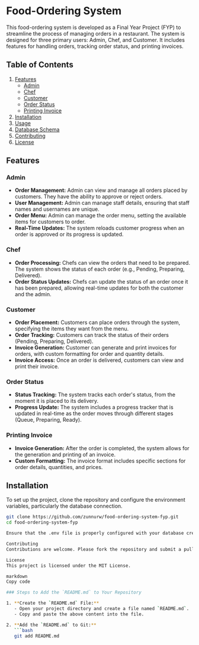 # Food-Ordering System

This food-ordering system is developed as a Final Year Project (FYP) to streamline the process of managing orders in a restaurant. The system is designed for three primary users: Admin, Chef, and Customer. It includes features for handling orders, tracking order status, and printing invoices.

## Table of Contents

1. [Features](#features)
   - [Admin](#admin)
   - [Chef](#chef)
   - [Customer](#customer)
   - [Order Status](#order-status)
   - [Printing Invoice](#printing-invoice)
2. [Installation](#installation)
3. [Usage](#usage)
4. [Database Schema](#database-schema)
5. [Contributing](#contributing)
6. [License](#license)

## Features

### Admin

- **Order Management:** Admin can view and manage all orders placed by customers. They have the ability to approve or reject orders.
- **User Management:** Admin can manage staff details, ensuring that staff names and usernames are unique.
- **Order Menu:** Admin can manage the order menu, setting the available items for customers to order.
- **Real-Time Updates:** The system reloads customer progress when an order is approved or its progress is updated.

### Chef

- **Order Processing:** Chefs can view the orders that need to be prepared. The system shows the status of each order (e.g., Pending, Preparing, Delivered).
- **Order Status Updates:** Chefs can update the status of an order once it has been prepared, allowing real-time updates for both the customer and the admin.

### Customer

- **Order Placement:** Customers can place orders through the system, specifying the items they want from the menu.
- **Order Tracking:** Customers can track the status of their orders (Pending, Preparing, Delivered).
- **Invoice Generation:** Customer can generate and print invoices for orders, with custom formatting for order and quantity details.
- **Invoice Access:** Once an order is delivered, customers can view and print their invoice.

### Order Status

- **Status Tracking:** The system tracks each order's status, from the moment it is placed to its delivery.
- **Progress Update:** The system includes a progress tracker that is updated in real-time as the order moves through different stages 
(Queue, Preparing, Ready).

### Printing Invoice

- **Invoice Generation:** After the order is completed, the system allows for the generation and printing of an invoice.
- **Custom Formatting:** The invoice format includes specific sections for order details, quantities, and prices.

## Installation

To set up the project, clone the repository and configure the environment variables, particularly the database connection.

```bash
git clone https://github.com/zunnurw/food-ordering-system-fyp.git
cd food-ordering-system-fyp

Ensure that the .env file is properly configured with your database credentials.

Contributing
Contributions are welcome. Please fork the repository and submit a pull request for any features or bug fixes.

License
This project is licensed under the MIT License.

markdown
Copy code

### Steps to Add the `README.md` to Your Repository

1. **Create the `README.md` File:**
   - Open your project directory and create a file named `README.md`.
   - Copy and paste the above content into the file.

2. **Add the `README.md` to Git:**
   ```bash
   git add README.md